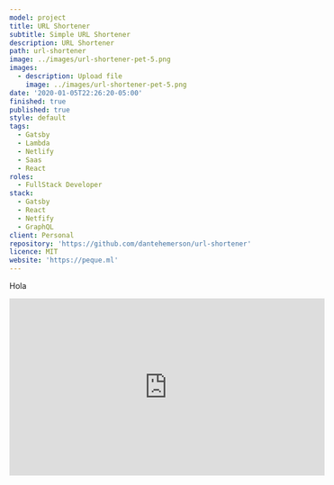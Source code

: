 ```yaml
---
model: project
title: URL Shortener 
subtitle: Simple URL Shortener
description: URL Shortener
path: url-shortener
image: ../images/url-shortener-pet-5.png
images:
  - description: Upload file
    image: ../images/url-shortener-pet-5.png
date: '2020-01-05T22:26:20-05:00'
finished: true
published: true
style: default
tags:
  - Gatsby
  - Lambda
  - Netlify
  - Saas
  - React
roles:
  - FullStack Developer
stack:
  - Gatsby
  - React
  - Netfify
  - GraphQL
client: Personal
repository: 'https://github.com/dantehemerson/url-shortener'
licence: MIT
website: 'https://peque.ml'
---
```

 Hola

<iframe width="560" height="315" src="https://www.youtube.com/embed/eWJqrwlSuI0?rel=0&amp;showinfo=0" frameborder="0" allow="autoplay; encrypted-media" allowfullscreen></iframe>

